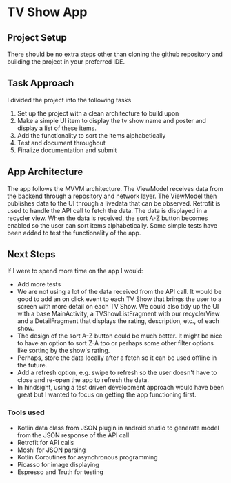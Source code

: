 # TV Show App

## Project Setup
There should be no extra steps other than cloning the github repository and building the project in your preferred IDE. 


## Task Approach
I divided the project into the following tasks
1. Set up the project with a clean architecture to build upon
2. Make a simple UI item to display the tv show name and poster and display a list of these items.
3. Add the functionality to sort the items alphabetically
4. Test and document throughout
5. Finalize documentation and submit


## App Architecture
The app follows the MVVM architecture. The ViewModel receives data from the backend through a repository and network layer. The ViewModel then publishes data to the UI through a livedata that can be observed.
Retrofit is used to handle the API call to fetch the data.
The data is displayed in a recycler view.
When the data is received, the sort A-Z button becomes enabled so the user can sort items alphabetically.
Some simple tests have been added to test the functionality of the app.

## Next Steps
If I were to spend more time on the app I would:
- Add more tests
- We are not using a lot of the data received from the API call. It would be good to add an on click event to each TV Show that brings the user to a screen with more detail on each TV Show. We could also tidy up the UI with a base MainActivity, a TVShowListFragment with our recyclerView and a DetailFragment that displays the rating, description, etc., of each show.
- The design of the sort A-Z button could be much better. It might be nice to have an option to sort Z-A too or perhaps some other filter options like sorting by the show's rating.
- Perhaps, store the data locally after a fetch so it can be used offline in the future.
- Add a refresh option, e.g. swipe to refresh so the user doesn't have to close and re-open the app to refresh the data.
- In hindsight, using a test driven development approach would have been great but I wanted to focus on getting the app functioning first.


### Tools used
- Kotlin data class from JSON plugin in android studio to generate model from the JSON response of the API call
- Retrofit for API calls
- Moshi for JSON parsing
- Kotlin Coroutines for asynchronous programming
- Picasso for image displaying
- Espresso and Truth for testing
